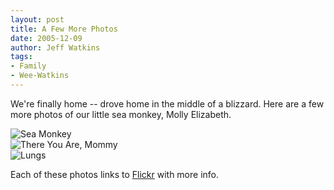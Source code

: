 ```yaml
---
layout: post
title: A Few More Photos
date: 2005-12-09
author: Jeff Watkins
tags:
- Family
- Wee-Watkins
---
```


We're finally home -- drove home in the middle of a blizzard. Here are a few more photos of our little sea monkey, Molly Elizabeth.

<div class="figure"><img class="photo" src="http://static.flickr.com/20/71932447_7180f12bfc.jpg" alt="Sea Monkey" border="0"></div>

<div class="figure"><img class="photo" src="http://static.flickr.com/35/71932440_ed3f8b990c.jpg" alt="There You Are, Mommy" border="0"></div>

<div class="figure"><img class="photo" src="http://static.flickr.com/35/71932437_8c3e2dfb03.jpg" alt="Lungs" border="0"></div>

Each of these photos links to [Flickr](http://flickr.com/) with more info.
